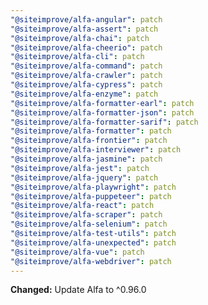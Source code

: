 ```yaml
---
"@siteimprove/alfa-angular": patch
"@siteimprove/alfa-assert": patch
"@siteimprove/alfa-chai": patch
"@siteimprove/alfa-cheerio": patch
"@siteimprove/alfa-cli": patch
"@siteimprove/alfa-command": patch
"@siteimprove/alfa-crawler": patch
"@siteimprove/alfa-cypress": patch
"@siteimprove/alfa-enzyme": patch
"@siteimprove/alfa-formatter-earl": patch
"@siteimprove/alfa-formatter-json": patch
"@siteimprove/alfa-formatter-sarif": patch
"@siteimprove/alfa-formatter": patch
"@siteimprove/alfa-frontier": patch
"@siteimprove/alfa-interviewer": patch
"@siteimprove/alfa-jasmine": patch
"@siteimprove/alfa-jest": patch
"@siteimprove/alfa-jquery": patch
"@siteimprove/alfa-playwright": patch
"@siteimprove/alfa-puppeteer": patch
"@siteimprove/alfa-react": patch
"@siteimprove/alfa-scraper": patch
"@siteimprove/alfa-selenium": patch
"@siteimprove/alfa-test-utils": patch
"@siteimprove/alfa-unexpected": patch
"@siteimprove/alfa-vue": patch
"@siteimprove/alfa-webdriver": patch
---
```


**Changed:** Update Alfa to ^0.96.0
